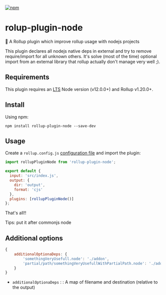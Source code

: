 [npm]: https://img.shields.io/npm/v/rollup-plugin-node
[npm-url]: https://www.npmjs.com/package/rollup-plugin-node
[size]: https://packagephobia.now.sh/badge?p=rolup-plugin-node
[size-url]: https://packagephobia.now.sh/result?p=rollup-plugin-node

[![npm][npm]][npm-url]

# rolup-plugin-node

🍣 A Rollup plugin which improve rollup usage with nodejs projects 

This plugin declares all nodejs native deps in external and try to remove require/import for all unknown others.
It's solve (most of the time) optional import from an external library that rollup actually don't manage very well ;). 

## Requirements

This plugin requires an [LTS](https://github.com/nodejs/Release) Node version (v12.0.0+) and Rollup v1.20.0+.

## Install

Using npm:

```console
npm install rollup-plugin-node --save-dev
```

## Usage

Create a `rollup.config.js` [configuration file](https://www.rollupjs.org/guide/en/#configuration-files) and import the plugin:

```js
import rollupPluginNode from 'rollup-plugin-node';

export default {
  input: 'src/index.js',
  output: {
    dir: 'output',
    format: 'cjs'
  },
  plugins: [rollupPluginNode()]
};
```
That's all!!

Tips: put it after commonjs node

## Additional options

```js
{
    additionalOptionaDeps: {
        'somethingVeryUsefull.node': './addon',
        'partial/path/somethingVeryUsefullWithPartialPath.node': './addon',
    }
}
```

* `additionalOptionaDeps` : <Object> : A map of filename and destination (relative to the output)



